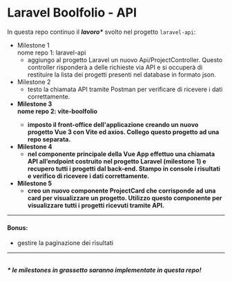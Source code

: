 # Laravel Boolfolio - API

In questa repo continuo il <em><strong>lavoro*</strong></em> svolto nel progetto `laravel-api`:<br>

- Milestone 1<br>
nome repo 1: laravel-api<br>
    - aggiungo al progetto Laravel un nuovo Api/ProjectController. Questo controller risponderà a delle richieste via API e si occuperà di restituire la lista dei progetti presenti nel database in formato json.
- Milestone 2<br>
    - testo la chiamata API tramite Postman per verificare di ricevere i dati correttamente.
- <strong>Milestone 3<br>
nome repo 2: vite-boolfolio
    - imposto il front-office dell'applicazione creando un nuovo progetto Vue 3 con Vite ed axios. Collego questo progetto ad una repo separata.
- Milestone 4<br>
    - nel componente principale della Vue App effettuo una chiamata API all’endpoint costruito nel progetto Laravel (milestone 1) e recupero tutti i progetti dal back-end. Stampo in console i risultati e verifico di ricevere i dati correttamente.
- Milestone 5<br>
    - creo un nuovo componente ProjectCard che corrisponde ad una card per visualizzare un progetto. Utilizzo questo componente per visualizzare tutti i progetti ricevuti tramite API.</strong>

---

#### Bonus:
- gestire la paginazione dei risultati

---
<br>
<em><strong>* le milestones in grassetto saranno implementate in questa repo!</strong></em>

